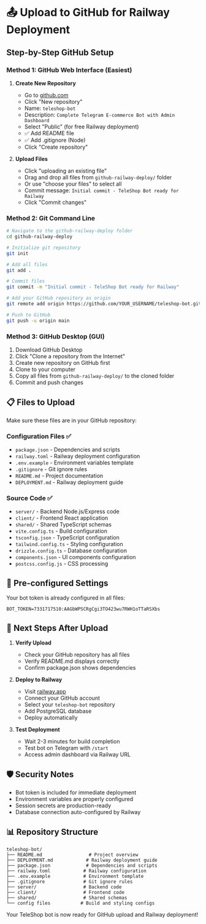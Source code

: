 # 📤 Upload to GitHub for Railway Deployment

## Step-by-Step GitHub Setup

### Method 1: GitHub Web Interface (Easiest)

1. **Create New Repository**
   - Go to [github.com](https://github.com)
   - Click "New repository"
   - Name: `teleshop-bot`
   - Description: `Complete Telegram E-commerce Bot with Admin Dashboard`
   - Select "Public" (for free Railway deployment)
   - ✅ Add README file
   - ✅ Add .gitignore (Node)
   - Click "Create repository"

2. **Upload Files**
   - Click "uploading an existing file"
   - Drag and drop all files from `github-railway-deploy/` folder
   - Or use "choose your files" to select all
   - Commit message: `Initial commit - TeleShop Bot ready for Railway`
   - Click "Commit changes"

### Method 2: Git Command Line

```bash
# Navigate to the github-railway-deploy folder
cd github-railway-deploy

# Initialize git repository
git init

# Add all files
git add .

# Commit files
git commit -m "Initial commit - TeleShop Bot ready for Railway"

# Add your GitHub repository as origin
git remote add origin https://github.com/YOUR_USERNAME/teleshop-bot.git

# Push to GitHub
git push -u origin main
```

### Method 3: GitHub Desktop (GUI)

1. Download GitHub Desktop
2. Click "Clone a repository from the Internet"
3. Create new repository on GitHub first
4. Clone to your computer
5. Copy all files from `github-railway-deploy/` to the cloned folder
6. Commit and push changes

## 📋 Files to Upload

Make sure these files are in your GitHub repository:

### Configuration Files ✅
- `package.json` - Dependencies and scripts
- `railway.toml` - Railway deployment configuration
- `.env.example` - Environment variables template
- `.gitignore` - Git ignore rules
- `README.md` - Project documentation
- `DEPLOYMENT.md` - Railway deployment guide

### Source Code ✅
- `server/` - Backend Node.js/Express code
- `client/` - Frontend React application
- `shared/` - Shared TypeScript schemas
- `vite.config.ts` - Build configuration
- `tsconfig.json` - TypeScript configuration
- `tailwind.config.ts` - Styling configuration
- `drizzle.config.ts` - Database configuration
- `components.json` - UI components configuration
- `postcss.config.js` - CSS processing

## 🔑 Pre-configured Settings

Your bot token is already configured in all files:
```
BOT_TOKEN=7331717510:AAGbWPSCRgCgi3TO423wu7RWH1oTTaRSXbs
```

## 🚀 Next Steps After Upload

1. **Verify Upload**
   - Check your GitHub repository has all files
   - Verify README.md displays correctly
   - Confirm package.json shows dependencies

2. **Deploy to Railway**
   - Visit [railway.app](https://railway.app)
   - Connect your GitHub account
   - Select your `teleshop-bot` repository
   - Add PostgreSQL database
   - Deploy automatically

3. **Test Deployment**
   - Wait 2-3 minutes for build completion
   - Test bot on Telegram with `/start`
   - Access admin dashboard via Railway URL

## 🛡 Security Notes

- Bot token is included for immediate deployment
- Environment variables are properly configured
- Session secrets are production-ready
- Database connection auto-configured by Railway

## 📊 Repository Structure

```
teleshop-bot/
├── README.md                 # Project overview
├── DEPLOYMENT.md            # Railway deployment guide
├── package.json             # Dependencies and scripts
├── railway.toml            # Railway configuration
├── .env.example            # Environment template
├── .gitignore              # Git ignore rules
├── server/                 # Backend code
├── client/                 # Frontend code
├── shared/                 # Shared schemas
└── config files           # Build and styling configs
```

Your TeleShop bot is now ready for GitHub upload and Railway deployment!